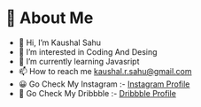 # 🌟 About Me 
- 👋 Hi, I’m Kaushal Sahu
- 👀 I’m interested in Coding And Desing
- 🌱 I’m currently learning Javasript
- 📫 How to reach me kaushal.r.sahu@gmail.com
- 😀 Go Check My Instagram :- [Instagram Profile](https://www.instagram.com/cd.kaushal)
- 🎨 Go Check My Dribbble :- [Dribbble Profile](https://dribbble.com/cdkaushal)